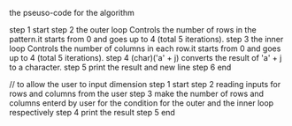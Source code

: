 the pseuso-code for the algorithm 

step 1 start 
step 2 the outer loop Controls the number of rows in the pattern.it starts from 0 and goes up to 4 (total 5 iterations).
step 3 the inner loop Controls the number of columns in each row.it  starts from 0 and goes up to 4 (total 5 iterations).
step 4 (char)('a' + j) converts the result of 'a' + j to a character.
step 5 print the result and new line 
step 6 end 




// to allow the user to input dimension
step 1 start 
step 2 reading inputs for rows and columns from the user 
step 3 make the number of rows and columns enterd by user for the condition for the outer and the inner loop respectively 
step 4 print the result 
step 5 end 
